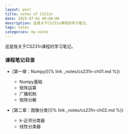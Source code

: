 ```yaml
---
layout: post
title: notes of CS231n
date: 2025-07-01 00:00:00
description: 这是关于CS231n课程的学习笔记.
tags: notes
categories: my-notes
---
```


这是我关于CS231n课程的学习笔记。

### 课程笔记目录

- [第一章：Numpy]({% link _notes/cs231n-ch01.md %})

  - Numpy基础
  - 矩阵运算
  - 广播机制
  - 矩阵分解

- [第二章：图像分类]({% link _notes/cs231n-ch02.md %})
  - k-近邻分类器
  - 线性分类器

